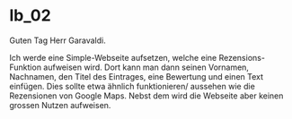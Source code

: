 # lb_02

Guten Tag Herr Garavaldi. 

Ich werde eine Simple-Webseite aufsetzen, welche eine Rezensions-Funktion aufweisen wird. Dort kann man dann seinen Vornamen, Nachnamen, den Titel des Eintrages, eine Bewertung und einen Text einfügen. Dies sollte etwa ähnlich funktionieren/ aussehen wie die Rezensionen von Google Maps. Nebst dem wird die Webseite aber keinen grossen Nutzen aufweisen.
